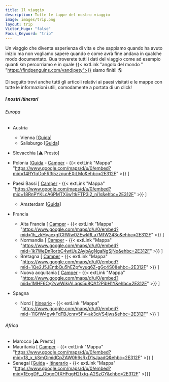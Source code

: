 ```yaml
---
title: Il viaggio
description: Tutte le tappe del nostro viaggio
image: images/trip.png
layout: trip
Victor_Hugo: "false"
Focus_Keyword: "trip"
---
```


Un viaggio che diventa esperienza di vita e che sappiamo quando ha avuto inizio ma non vogliamo sapere quando e come avrà fine andava in qualche modo documentato. Qua troverete tutti i dati del viaggio come ad esempio quanti km percorriamo e in quale {{< extLink "angolo del mondo " "https://findpenguins.com/vandipety">}} siamo finiti! 🌎

Di seguito trovi anche tutti gli articoli relativi ai paesi visitati e le mappe con tutte le informazioni utili, comodamente a portata di un click!

<!-- section break -->

##### I nostri itinerari

###### Europa

- Austria
    - Vienna [[Guida](/blog/vienna-con-cane-e-gatto-in-2-giorni-una-città-decisamente-poco-pet-friendly/)]
    - Salisburgo [[Guida](/blog/salisburgo-tour-culinario-palle-di-mozart-e-birrificio-stiegl/)]
  
- Slovacchia [⚠️ Presto]

- Polonia [[Guida](/blog/viaggio-polonia-informazioni-e-itinerari/) - [Camper](/blog/viaggio-polonia-in-camper-itinerari/) - {{< extLink "Mappa" "https://www.google.com/maps/d/u/0/embed?mid=14RYfqDoFR3i5zzqunEXiLMo&ehbc=2E312F" >}} ]

- Paesi Bassi [ [Camper](/blog/viaggio-paesi-bassi-in-camper-itinerari/) - {{< extLink "Mappa" "https://www.google.com/maps/d/u/0/embed?mid=18RnPYKLcA6PMTXjiw1tkFTP3i2_ni1s&ehbc=2E312F" >}} ]
    - Amsterdam [[Guida](/blog/viaggio-amsterdam-tre-tappe-imperdibili/)]

- Francia 
    - Alta Francia [ [Camper](/blog/viagio-francia-alta-francia-in-camper-itinerari) - {{< extLink "Mappa" "https://www.google.com/maps/d/u/0/embed?mid=1h_zkHyaexgfCRWw0ZEwkRLa7MfW243o&ehbc=2E312F" >}} ]
    - Normandia [ [Camper](/blog/viaggio-francia-normandia-in-camper-itinerari/) - {{< extLink "Mappa" "https://www.google.com/maps/d/u/0/embed?mid=1k7WeDnRorbC4wtUu2AybAgNgaNgSjNo&ehbc=2E312F" >}} ]
    - Bretagna [ [Camper](/blog/viaggio-francia-bretagna-in-camper-itinerari/) - {{< extLink "Mappa" "https://www.google.com/maps/d/u/0/embed?mid=1Qe2J5JEntbQu5hEZpfvyuq6Z-gGc4S0&ehbc=2E312F" >}} ]
    - Nuova acquitania [ [Camper](/blog/viaggio-francia-nuova-aquitania-in-camper-itinerari/) - {{< extLink "Mappa" "https://www.google.com/maps/d/u/0/embed?mid=1MHF6Cy2vwWikjALaqs5u8QAf2PibH1Y&ehbc=2E312F" >}} ]

- Spagna 
    - Nord [ [Itineario](/blog/guida-spagna-del-nord-in-camper-itinerari/) - {{< extLink "Mappa" "https://www.google.com/maps/d/u/0/embed?mid=11GfW4gwkFqTBJcnrv5FV-ak3qVS4jws&ehbc=2E312F" >}} ]

###### Africa

- Marocco [⚠️ Presto]
- Mauritania [ [Camper](/blog/viaggio-mauritania-on-the-road-le-dogane/) - {{< extLink "Mappa" "https://www.google.com/maps/d/u/0/embed?mid=18_x_kSmOimidCpZAW0h6sRxD1sJaadQ&ehbc=2E312F" >}} ]
- Senegal [[Guida](/blog/informazioni_viaggio_senegal/) - [Itinerario](/blog/guida-senegal-in-camper-itinerari/) - {{< extLink "Mappa" "https://www.google.com/maps/d/u/0/embed?mid=1EogDF__ObgoOfXHFqgH2fxtq-A2SzGY&ehbc=2E312F" >}}]

